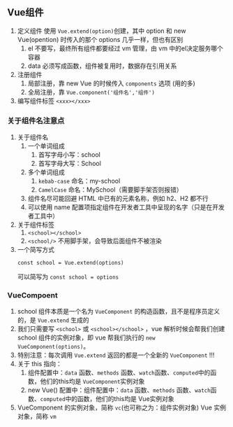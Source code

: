 ## Vue组件

1. 定义组件
    使用 `Vue.extend(option)`创建，其中 option 和 new Vue(opention) 时传入的那个 options 几乎一样，但也有区别
   1. el 不要写，最终所有组件都要经过 vm 管理，由 vm 中的el决定服务哪个容器
   2. data 必须写成函数，组件被复用时，数据存在引用关系
2. 注册组件
   1. 局部注册，靠 new Vue 的时候传入 `components` 选项 (用的多)
   2. 全局注册，靠 `Vue.component('组件名','组件')`
3. 编写组件标签
   `<xxx></xxx>`


### 关于组件名注意点

1. 关于组件名
   1. 一个单词组成
      1. 首写字母小写：school
      2. 首写字母大写：School
   2. 多个单词组成
      1. `kebab-case` 命名：my-school
      2. `CamelCase` 命名：MySchool（需要脚手架否则报错）
   3. 组件名尽可能回避 HTML 中已有的元素名称，例如 h2、H2 都不行
   4. 可以使用 name 配置项指定组件在开发者工具中呈现的名字（只是在开发者工具中）
2. 关于组件标签
   1. `<school></school>`
   2. `<school/>` 不用脚手架，会导致后面组件不被渲染
3. 一个简写方式
   ```
   const school = Vue.extend(options)
   ```
   可以简写为 `const school = options`

### VueCompoent

1. school 组件本质是一个名为 `VueComponent` 的构造函数，且不是程序员定义的，是 `Vue.extend` 生成的
2. 我们只需要写 `<school>` 或 `<school></school>` ，vue 解析时候会帮我们创建 school 组件的实例对象，即 vue 帮我们执行的 `new VueComponent(options)`。
3. 特别注意：每次调用 `Vue.extend` 返回的都是一个全新的 `VueComponent` !!!
4. 关于 this 指向：
   1. 组件配置中：`data` 函数、`methods` 函数、`watch`函数、`computed`中的函数，他们的this均是 `VueComponent`实例对象
   2. new Vue() 配置中：组件配置中：`data` 函数、`methods` 函数、`watch`函数、`computed`中的函数，他们的this均是 Vue实例对象
5. VueComponent 的实例对象，简称 `vc`(也可称之为：组件实例对象) Vue 实例对象，简称 `vm`